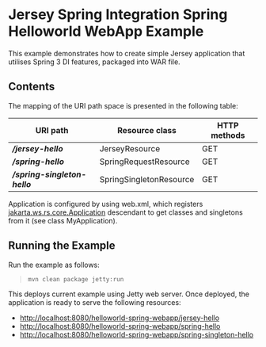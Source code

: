 [//]: # " Copyright (c) 2015, 2020 Oracle and/or its affiliates. All rights reserved. "
[//]: # " "
[//]: # " This program and the accompanying materials are made available under the "
[//]: # " terms of the Eclipse Distribution License v. 1.0, which is available at "
[//]: # " http://www.eclipse.org/org/documents/edl-v10.php. "
[//]: # " "
[//]: # " SPDX-License-Identifier: BSD-3-Clause "

Jersey Spring Integration Spring Helloworld WebApp Example
==========================================================

This example demonstrates how to create simple Jersey application that
utilises Spring 3 DI features, packaged into WAR file.

Contents
--------

The mapping of the URI path space is presented in the following table:

URI path                        | Resource class            | HTTP methods
------------------------------- | ------------------------- | --------------
**_/jersey-hello_**             | JerseyResource            | GET
**_/spring-hello_**             | SpringRequestResource     | GET
**_/spring-singleton-hello_**   | SpringSingletonResource   | GET

Application is configured by using web.xml, which registers
[jakarta.ws.rs.core.Application](https://jax-rs-spec.java.net/nonav/2.0/apidocs/jakarta.ws.rs/core/Application.html)
descendant to get classes and singletons from it (see class
MyApplication).

Running the Example
-------------------

Run the example as follows:

>     mvn clean package jetty:run

This deploys current example using Jetty web server. Once deployed, the
application is ready to serve the following resources:

-   <http://localhost:8080/helloworld-spring-webapp/jersey-hello>
-   <http://localhost:8080/helloworld-spring-webapp/spring-hello>
-   <http://localhost:8080/helloworld-spring-webapp/spring-singleton-hello>